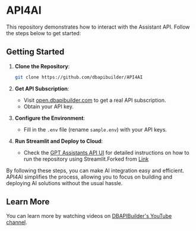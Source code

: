 # API4AI

This repository demonstrates how to interact with the Assistant API. Follow the steps below to get started:

## Getting Started

1. **Clone the Repository**:
	```bash
	git clone https://github.com/dbapibuilder/API4AI
	```

2. **Get API Subscription**:
	- Visit [open.dbapibuilder.com](https://open.dbapibuilder.com) to get a real API subscription.
	- Obtain your API key.

3. **Configure the Environment**:
	- Fill in the `.env` file (rename `sample.env`) with your API keys.

4. **Run Streamlit and Deploy to Cloud**:
	- Check the [GPT Assistants API UI](https://github.com/dbapibuilder/API4AI/blob/main/gpt-assistants-api-ui.md) for detailed instructions on how to run the repository using Streamlit.Forked from [Link](https://github.com/ryo-ma/gpt-assistants-api-ui)

By following these steps, you can make AI integration easy and efficient. API4AI simplifies the process, allowing you to focus on building and deploying AI solutions without the usual hassle.

## Learn More

You can learn more by watching videos on [DBAPIBuilder's YouTube channel](https://www.youtube.com/@DBAPIBuilder).